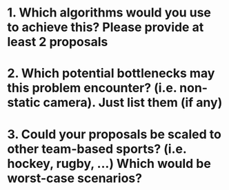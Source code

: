# 1. Which algorithms would you use to achieve this? Please provide at least 2 proposals


# 2. Which potential bottlenecks may this problem encounter? (i.e. non-static camera). Just list them (if any)


# 3. Could your proposals be scaled to other team-based sports? (i.e. hockey, rugby, ...) Which would be worst-case scenarios?
